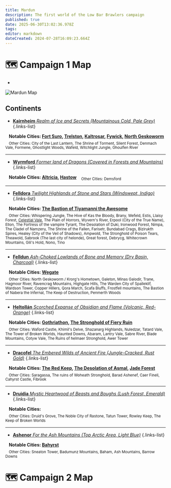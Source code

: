 ```yaml
---
title: Mardun
description: The first world of the Low Bar Brawlers campaign
published: true
date: 2025-06-30T13:02:36.978Z
tags: 
editor: markdown
dateCreated: 2024-07-28T16:09:23.664Z
---
```


# 🗺️ Campaign 1 Map
-
<img src="/maps/mardun.webp" class="img-fluid" alt="Mardun Map">

## Continents 

- [**Kairnheim** *Realm of Ice and Secrets (Mountainous Cold, Pale Grey)*](/locations/Mardun/Kairnheim)
{.links-list}

&ensp; **Notable Cities: [Fort Suro](/locations/Mardun/Fort-Suro), [Trelston](/locations/Mardun/Trelston), [Kaltrosar](/locations/Mardun/Kaltrosar), [Fywick](/locations/Mardun/Fywick), [North Geskoworm](/locations/Mardun/north_geskoworm)**  
&ensp; <sub>Other Cities: City of the Last Lantern, The Shrine of Torment, Silent Forest, Denmach Vale, Formene, Ghostlight Woods, Wafeld, Witchlight Jungle, Ghoulfen River</sub>

---

- [**Wyrmford** *Former land of Dragons (Covered in Forests and Mountains)*](/locations/Mardun/Wyrmford)
{.links-list}

&ensp; **Notable Cities: [Altricia](/locations/Mardun/Allford), [Hastow](/locations/Mardun/Hastow)**
&ensp; <sub>Other Cities: Demsford</sub>

---

- [**Felldora** *Twilight Highlands of Stone and Stars (Windswept, Indigo)*](/locations/Mardun/Felldora)
{.links-list}

&ensp; **Notable Cities: [The Bastion of Tiyamanni the Awesome](/locations/Mardun/The-Bastion-of-Tiyamanni-the-Awesome)**  
&ensp; <sub>Other Cities: Whispering Jungle, The Hive of Kas the Bloody, Brany, Wefeld, Estis, Llaisy Forest, [Celestial Vale](/locations/Mardun/celestial-vale), The Plain of Horrors, Wyvern's River, Erpool (City of the True Name), Ellon, The Fortress of the vampire Tyrant, The Desolation of Duki, Ironwood Forest, Nimpa, The Ciadel of Namzeru, The Shrine of the Fallen, Farisetr, Bundabad Crags, Bizirukth Spires, Healey (City of the Veil of Shadows), Ampwold, The Stronghold of Poison Tears, Theawold, Sabrook (The last city of helonde), Great forest, Debrycg, Whitecrown Mountains, Gili's Hold, Nono, Tino</sub>

---

- [**Felldun** *Ash-Choked Lowlands of Bone and Memory (Dry Basin, Charcoal)*](/locations/Mardun/Felldun)
{.links-list}

&ensp; **Notable Cities: [Wegate](/locations/Mardun/Wegate)**  
&ensp; <sub>Other Cities: North Geskoworm / Krorg's Hometown, Galeton, Minas Galodir, Trane, Hagmoor River, Ravencrag Mountains, Highgate Hills, The Warden City of Spalleklif, Wardson Tower, Copper Hillers, Qora March, Scafa Bluffs, Frostfell mountains, The Bastion of Nabera the Infernal, The Keep of Destruction, Penmerth Woods</sub>

---

- [**Heltollán** *Scorched Expanse of Obsidian and Flame (Volcanic, Red-Orange)*](/locations/Mardun/Heltollan)
{.links-list}

&ensp; **Notable Cities: [Gothriathon](/locations/Mardun/Gothriathon), [The Stronghold of Fiery Ruin](/locations/Mardun/The-Stronghold-of-Fiery-Ruin)**  
&ensp; <sub>Other Cities: Waford Castle, Khimil's Delve, Shazanarg Highlands, Nuledzar, Tatard Vale, The Tower of Broken Worlds, Haunted Downs, Abaram, Lantry Vale, Sabre River, Blade Mountains, Cotyw Vale, The Ruins of helmaer Stronghold, Awer Tower</sub>

---

- [**Dracofel** *The Embered Wilds of Ancient Fire (Jungle-Cracked, Rust Gold)*](/locations/Mardun/Dracofel)
{.links-list}

&ensp; **Notable Cities: [The Red Keep](/organizations/The-Red-Keep), [The Desolation of Asmal](/locations/Mardun/The-Desolation-of-Asmal), [Jade Forest](/locations/Mardun/Jade-Forest)**  
&ensp; <sub>Other Cities: Saragassa, The ruins of Woheath Stronghold, Barad Ashenef, Caer Fineli, Cahyrst Castle, Fibrook</sub>

---

- [**Druidia** *Mystic Heartwood of Beasts and Boughs (Lush Forest, Emerald)*](/locations/Mardun/Druidia)
{.links-list}

&ensp; **Notable Cities:**  
&ensp; <sub>Other Cities: Druid's Grove, The Noble City of Rastone, Tatun Tower, Rowley Keep, The Keep of Broken Worlds</sub>

---

- [**Ashenor** *For the Ash Mountains (Top Arctic Area, Light Blue)*](/locations/Mardun/Ashenor)
{.links-list}

&ensp; **Notable Cities: [Bahyrst](/locations/Mardun/Bahyrst)**  
&ensp; <sub>Other Cities: Sneaton Tower, Badumunz Mountains, Baham, Ash Mountains, Barrow Downs</sub>

# 🗺️ Campaign 2 Map